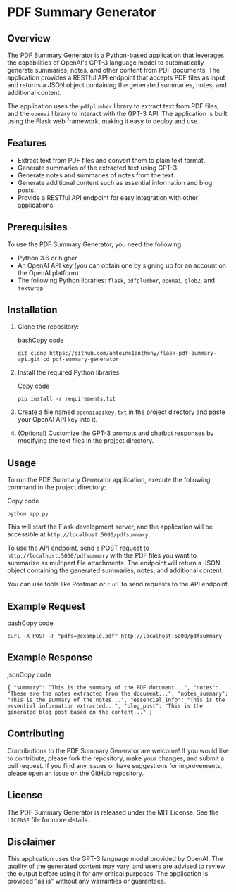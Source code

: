 PDF Summary Generator
=====================

Overview
--------

The PDF Summary Generator is a Python-based application that leverages the capabilities of OpenAI's GPT-3 language model to automatically generate summaries, notes, and other content from PDF documents. The application provides a RESTful API endpoint that accepts PDF files as input and returns a JSON object containing the generated summaries, notes, and additional content.

The application uses the `pdfplumber` library to extract text from PDF files, and the `openai` library to interact with the GPT-3 API. The application is built using the Flask web framework, making it easy to deploy and use.

Features
--------

-   Extract text from PDF files and convert them to plain text format.
-   Generate summaries of the extracted text using GPT-3.
-   Generate notes and summaries of notes from the text.
-   Generate additional content such as essential information and blog posts.
-   Provide a RESTful API endpoint for easy integration with other applications.

Prerequisites
-------------

To use the PDF Summary Generator, you need the following:

-   Python 3.6 or higher
-   An OpenAI API key (you can obtain one by signing up for an account on the OpenAI platform)
-   The following Python libraries: `flask`, `pdfplumber`, `openai`, `glob2`, and `textwrap`

Installation
------------

1.  Clone the repository:

    bashCopy code

    `git clone https://github.com/antoine1anthony/flask-pdf-summary-api.git
    cd pdf-summary-generator`

2.  Install the required Python libraries:

    Copy code

    `pip install -r requirements.txt`

3.  Create a file named `openaiapikey.txt` in the project directory and paste your OpenAI API key into it.

4.  (Optional) Customize the GPT-3 prompts and chatbot responses by modifying the text files in the project directory.

Usage
-----

To run the PDF Summary Generator application, execute the following command in the project directory:

Copy code

`python app.py`

This will start the Flask development server, and the application will be accessible at `http://localhost:5000/pdfsummary`.

To use the API endpoint, send a POST request to `http://localhost:5000/pdfsummary` with the PDF files you want to summarize as multipart file attachments. The endpoint will return a JSON object containing the generated summaries, notes, and additional content.

You can use tools like Postman or `curl` to send requests to the API endpoint.

Example Request
---------------

bashCopy code

`curl -X POST -F "pdfs=@example.pdf" http://localhost:5000/pdfsummary`

Example Response
----------------

jsonCopy code

`{
  "summary": "This is the summary of the PDF document...",
  "notes": "These are the notes extracted from the document...",
  "notes_summary": "This is the summary of the notes...",
  "essencial_info": "This is the essential information extracted...",
  "blog_post": "This is the generated blog post based on the content..."
}`

Contributing
------------

Contributions to the PDF Summary Generator are welcome! If you would like to contribute, please fork the repository, make your changes, and submit a pull request. If you find any issues or have suggestions for improvements, please open an issue on the GitHub repository.

License
-------

The PDF Summary Generator is released under the MIT License. See the `LICENSE` file for more details.

Disclaimer
----------

This application uses the GPT-3 language model provided by OpenAI. The quality of the generated content may vary, and users are advised to review the output before using it for any critical purposes. The application is provided "as is" without any warranties or guarantees.
